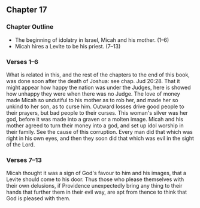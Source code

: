 ## Chapter 17

### Chapter Outline

- The beginning of idolatry in Israel, Micah and his mother. (1–6)
- Micah hires a Levite to be his priest. (7–13)

### Verses 1–6

What is related in this, and the rest of the chapters to the end of this book, was done soon after the death of Joshua: see chap. Jud 20:28. That it might appear how happy the nation was under the Judges, here is showed how unhappy they were when there was no Judge. The love of money made Micah so undutiful to his mother as to rob her, and made her so unkind to her son, as to curse him. Outward losses drive good people to their prayers, but bad people to their curses. This woman's silver was her god, before it was made into a graven or a molten image. Micah and his mother agreed to turn their money into a god, and set up idol worship in their family. See the cause of this corruption. Every man did that which was right in his own eyes, and then they soon did that which was evil in the sight of the Lord.

### Verses 7–13

Micah thought it was a sign of God's favour to him and his images, that a Levite should come to his door. Thus those who please themselves with their own delusions, if Providence unexpectedly bring any thing to their hands that further them in their evil way, are apt from thence to think that God is pleased with them.

